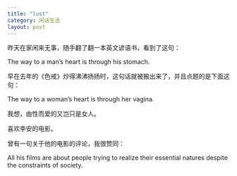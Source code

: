 ```yaml
---
title: "lust"
category: 闲话生活
layout: post
---
```

昨天在家闲来无事，随手翻了翻一本英文谚语书，看到了这句：

The way to a man’s heart is through his stomach.

早在去年的《色戒》炒得沸沸扬扬时，这句话就被搬出来了，并且点题的是下面这句：

The way to a woman’s heart is through her vagina.

我想，由性而爱的又岂只是女人。



喜欢李安的电影。

曾有一句关于他的电影的评论，我很赞同：

All his films are about people trying to realize their essential natures despite the constraints of society.

